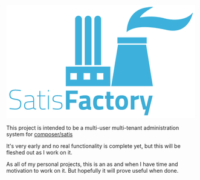 
![SatisFactory Logo](/externals/logo-github.png?raw=true "SatisFactory Logo")

This project is intended to be a multi-user multi-tenant administration system for [composer/satis](https://github.com/composer/satis)

It's very early and no real functionality is complete yet, but this will be fleshed out as I work on it.

As all of my personal projects, this is an as and when I have time and motivation to work on it. But hopefully it will prove useful when done.
